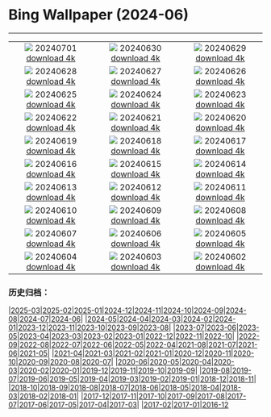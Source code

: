 # Bing Wallpaper (2024-06)
**************
| | | |
| :----: | :----: | :----: |
| ![](https://www.bing.com/th?id=OHR.UbudBali_EN-US3541248173_1920x1080.jpg) 20240701 [download 4k](https://www.bing.com/th?id=OHR.UbudBali_EN-US3541248173_UHD.jpg) | ![](https://www.bing.com/th?id=OHR.TourCorsica_EN-US3437831281_1920x1080.jpg) 20240630 [download 4k](https://www.bing.com/th?id=OHR.TourCorsica_EN-US3437831281_UHD.jpg) | ![](https://www.bing.com/th?id=OHR.ChristopherPark_EN-US9362447266_1920x1080.jpg) 20240629 [download 4k](https://www.bing.com/th?id=OHR.ChristopherPark_EN-US9362447266_UHD.jpg) |
| ![](https://www.bing.com/th?id=OHR.FlorenceDuomo_EN-US1448955167_1920x1080.jpg) 20240628 [download 4k](https://www.bing.com/th?id=OHR.FlorenceDuomo_EN-US1448955167_UHD.jpg) | ![](https://www.bing.com/th?id=OHR.CardinalfishAnemone_EN-US1278259894_1920x1080.jpg) 20240627 [download 4k](https://www.bing.com/th?id=OHR.CardinalfishAnemone_EN-US1278259894_UHD.jpg) | ![](https://www.bing.com/th?id=OHR.FireWave_EN-US1154414797_1920x1080.jpg) 20240626 [download 4k](https://www.bing.com/th?id=OHR.FireWave_EN-US1154414797_UHD.jpg) |
| ![](https://www.bing.com/th?id=OHR.FloresIsland_EN-US1042279828_1920x1080.jpg) 20240625 [download 4k](https://www.bing.com/th?id=OHR.FloresIsland_EN-US1042279828_UHD.jpg) | ![](https://www.bing.com/th?id=OHR.DhakaBangladesh_EN-US0835586345_1920x1080.jpg) 20240624 [download 4k](https://www.bing.com/th?id=OHR.DhakaBangladesh_EN-US0835586345_UHD.jpg) | ![](https://www.bing.com/th?id=OHR.BrazilRainforest_EN-US0704211658_1920x1080.jpg) 20240623 [download 4k](https://www.bing.com/th?id=OHR.BrazilRainforest_EN-US0704211658_UHD.jpg) |
| ![](https://www.bing.com/th?id=OHR.LewaGiraffe_EN-US0571205457_1920x1080.jpg) 20240622 [download 4k](https://www.bing.com/th?id=OHR.LewaGiraffe_EN-US0571205457_UHD.jpg) | ![](https://www.bing.com/th?id=OHR.KokinoMacedonia_EN-US0466604378_1920x1080.jpg) 20240621 [download 4k](https://www.bing.com/th?id=OHR.KokinoMacedonia_EN-US0466604378_UHD.jpg) | ![](https://www.bing.com/th?id=OHR.LawrenceMosaic_EN-US0314379909_1920x1080.jpg) 20240620 [download 4k](https://www.bing.com/th?id=OHR.LawrenceMosaic_EN-US0314379909_UHD.jpg) |
| ![](https://www.bing.com/th?id=OHR.LupinIceland_EN-US0093427185_1920x1080.jpg) 20240619 [download 4k](https://www.bing.com/th?id=OHR.LupinIceland_EN-US0093427185_UHD.jpg) | ![](https://www.bing.com/th?id=OHR.HummingThistle_EN-US9897642087_1920x1080.jpg) 20240618 [download 4k](https://www.bing.com/th?id=OHR.HummingThistle_EN-US9897642087_UHD.jpg) | ![](https://www.bing.com/th?id=OHR.RedFoxDad_EN-US9773161483_1920x1080.jpg) 20240617 [download 4k](https://www.bing.com/th?id=OHR.RedFoxDad_EN-US9773161483_UHD.jpg) |
| ![](https://www.bing.com/th?id=OHR.NazareWave_EN-US9510827848_1920x1080.jpg) 20240616 [download 4k](https://www.bing.com/th?id=OHR.NazareWave_EN-US9510827848_UHD.jpg) | ![](https://www.bing.com/th?id=OHR.FlagsDC_EN-US9363778856_1920x1080.jpg) 20240615 [download 4k](https://www.bing.com/th?id=OHR.FlagsDC_EN-US9363778856_UHD.jpg) | ![](https://www.bing.com/th?id=OHR.RegistanUzbekistan_EN-US7287760362_1920x1080.jpg) 20240614 [download 4k](https://www.bing.com/th?id=OHR.RegistanUzbekistan_EN-US7287760362_UHD.jpg) |
| ![](https://www.bing.com/th?id=OHR.BigBendMilkyWay_EN-US7213876995_1920x1080.jpg) 20240613 [download 4k](https://www.bing.com/th?id=OHR.BigBendMilkyWay_EN-US7213876995_UHD.jpg) | ![](https://www.bing.com/th?id=OHR.GemsbokBotswana_EN-US7126985499_1920x1080.jpg) 20240612 [download 4k](https://www.bing.com/th?id=OHR.GemsbokBotswana_EN-US7126985499_UHD.jpg) | ![](https://www.bing.com/th?id=OHR.OsakaNight_EN-US7022302235_1920x1080.jpg) 20240611 [download 4k](https://www.bing.com/th?id=OHR.OsakaNight_EN-US7022302235_UHD.jpg) |
| ![](https://www.bing.com/th?id=OHR.BardenasBiosphere_EN-US6936891495_1920x1080.jpg) 20240610 [download 4k](https://www.bing.com/th?id=OHR.BardenasBiosphere_EN-US6936891495_UHD.jpg) | ![](https://www.bing.com/th?id=OHR.KillikRiverAlaska_EN-US6860539516_1920x1080.jpg) 20240609 [download 4k](https://www.bing.com/th?id=OHR.KillikRiverAlaska_EN-US6860539516_UHD.jpg) | ![](https://www.bing.com/th?id=OHR.HumpbackFamily_EN-US6789097648_1920x1080.jpg) 20240608 [download 4k](https://www.bing.com/th?id=OHR.HumpbackFamily_EN-US6789097648_UHD.jpg) |
| ![](https://www.bing.com/th?id=OHR.LesBravesNormandy_EN-US6707866678_1920x1080.jpg) 20240607 [download 4k](https://www.bing.com/th?id=OHR.LesBravesNormandy_EN-US6707866678_UHD.jpg) | ![](https://www.bing.com/th?id=OHR.MadagascarRiver_EN-US6642458773_1920x1080.jpg) 20240606 [download 4k](https://www.bing.com/th?id=OHR.MadagascarRiver_EN-US6642458773_UHD.jpg) | ![](https://www.bing.com/th?id=OHR.ChestnutBeeEater_EN-US6538566329_1920x1080.jpg) 20240605 [download 4k](https://www.bing.com/th?id=OHR.ChestnutBeeEater_EN-US6538566329_UHD.jpg) |
| ![](https://www.bing.com/th?id=OHR.CopenhagenBicycles_EN-US6431027482_1920x1080.jpg) 20240604 [download 4k](https://www.bing.com/th?id=OHR.CopenhagenBicycles_EN-US6431027482_UHD.jpg) | ![](https://www.bing.com/th?id=OHR.GardenWeek_EN-US6333815527_1920x1080.jpg) 20240603 [download 4k](https://www.bing.com/th?id=OHR.GardenWeek_EN-US6333815527_UHD.jpg) | ![](https://www.bing.com/th?id=OHR.PrideMonthSF_EN-US6251373281_1920x1080.jpg) 20240602 [download 4k](https://www.bing.com/th?id=OHR.PrideMonthSF_EN-US6251373281_UHD.jpg) |

### 历史归档：

|[2025-03](2025-03/2025-03.md)|[2025-02](2025-02/2025-02.md)|[2025-01](2025-01/2025-01.md)|[2024-12](2024-12/2024-12.md)|[2024-11](2024-11/2024-11.md)|[2024-10](2024-10/2024-10.md)|[2024-09](2024-09/2024-09.md)|[2024-08](2024-08/2024-08.md)|[2024-07](2024-07/2024-07.md)|[2024-06](2024-06/2024-06.md)|
|[2024-05](2024-05/2024-05.md)|[2024-04](2024-04/2024-04.md)|[2024-03](2024-03/2024-03.md)|[2024-02](2024-02/2024-02.md)|[2024-01](2024-01/2024-01.md)|[2023-12](2023-12/2023-12.md)|[2023-11](2023-11/2023-11.md)|[2023-10](2023-10/2023-10.md)|[2023-09](2023-09/2023-09.md)|[2023-08](2023-08/2023-08.md)|
|[2023-07](2023-07/2023-07.md)|[2023-06](2023-06/2023-06.md)|[2023-05](2023-05/2023-05.md)|[2023-04](2023-04/2023-04.md)|[2023-03](2023-03/2023-03.md)|[2023-02](2023-02/2023-02.md)|[2023-01](2023-01/2023-01.md)|[2022-12](2022-12/2022-12.md)|[2022-11](2022-11/2022-11.md)|[2022-10](2022-10/2022-10.md)|
|[2022-09](2022-09/2022-09.md)|[2022-08](2022-08/2022-08.md)|[2022-07](2022-07/2022-07.md)|[2022-06](2022-06/2022-06.md)|[2022-05](2022-05/2022-05.md)|[2022-04](2022-04/2022-04.md)|[2021-08](2021-08/2021-08.md)|[2021-07](2021-07/2021-07.md)|[2021-06](2021-06/2021-06.md)|[2021-05](2021-05/2021-05.md)|
|[2021-04](2021-04/2021-04.md)|[2021-03](2021-03/2021-03.md)|[2021-02](2021-02/2021-02.md)|[2021-01](2021-01/2021-01.md)|[2020-12](2020-12/2020-12.md)|[2020-11](2020-11/2020-11.md)|[2020-10](2020-10/2020-10.md)|[2020-09](2020-09/2020-09.md)|[2020-08](2020-08/2020-08.md)|[2020-07](2020-07/2020-07.md)|
|[2020-06](2020-06/2020-06.md)|[2020-05](2020-05/2020-05.md)|[2020-04](2020-04/2020-04.md)|[2020-03](2020-03/2020-03.md)|[2020-02](2020-02/2020-02.md)|[2020-01](2020-01/2020-01.md)|[2019-12](2019-12/2019-12.md)|[2019-11](2019-11/2019-11.md)|[2019-10](2019-10/2019-10.md)|[2019-09](2019-09/2019-09.md)|
|[2019-08](2019-08/2019-08.md)|[2019-07](2019-07/2019-07.md)|[2019-06](2019-06/2019-06.md)|[2019-05](2019-05/2019-05.md)|[2019-04](2019-04/2019-04.md)|[2019-03](2019-03/2019-03.md)|[2019-02](2019-02/2019-02.md)|[2019-01](2019-01/2019-01.md)|[2018-12](2018-12/2018-12.md)|[2018-11](2018-11/2018-11.md)|
|[2018-10](2018-10/2018-10.md)|[2018-09](2018-09/2018-09.md)|[2018-08](2018-08/2018-08.md)|[2018-07](2018-07/2018-07.md)|[2018-06](2018-06/2018-06.md)|[2018-05](2018-05/2018-05.md)|[2018-04](2018-04/2018-04.md)|[2018-03](2018-03/2018-03.md)|[2018-02](2018-02/2018-02.md)|[2018-01](2018-01/2018-01.md)|
|[2017-12](2017-12/2017-12.md)|[2017-11](2017-11/2017-11.md)|[2017-10](2017-10/2017-10.md)|[2017-09](2017-09/2017-09.md)|[2017-08](2017-08/2017-08.md)|[2017-07](2017-07/2017-07.md)|[2017-06](2017-06/2017-06.md)|[2017-05](2017-05/2017-05.md)|[2017-04](2017-04/2017-04.md)|[2017-03](2017-03/2017-03.md)|
|[2017-02](2017-02/2017-02.md)|[2017-01](2017-01/2017-01.md)|[2016-12](2016-12/2016-12.md)